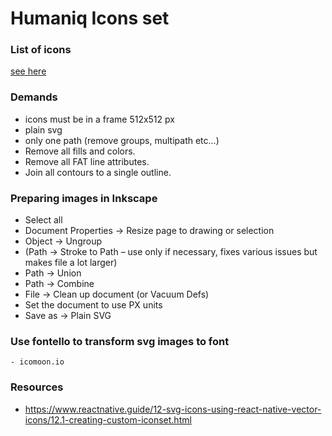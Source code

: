 # Humaniq Icons set

### List of icons
[see here](https://htmlpreview.github.io/?https://raw.githubusercontent.com/humaniq/humaniq-icon-set/master/demo.html?token=ACAT5ZCGO4JMW6P7E6B3MVTBUCOJE)

### Demands
- icons must be in a frame 512x512 px
- plain svg
- only one path (remove groups, multipath etc...)
- Remove all fills and colors.
- Remove all FAT line attributes.
- Join all contours to a single outline.

### Preparing images in Inkscape
  - Select all
  - Document Properties -> Resize page to drawing or selection
  - Object -> Ungroup
  - (Path -> Stroke to Path – use only if necessary, fixes various issues but makes file a lot larger)
  - Path -> Union
  - Path -> Combine
  - File -> Clean up document (or Vacuum Defs)
  - Set the document to use PX units
  - Save as -> Plain SVG 

### Use fontello to transform svg images to font
    - icomoon.io

### Resources
- https://www.reactnative.guide/12-svg-icons-using-react-native-vector-icons/12.1-creating-custom-iconset.html